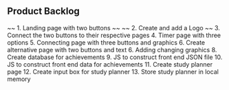 ## Product Backlog
~~ 1. Landing page with two buttons ~~
~~ 2. Create and add a Logo ~~
3. Connect the two buttons to their respective pages 
4. Timer page with three options
5. Connecting page with three buttons and graphics 
6. Create alternative page with two buttons and text
6. Adding changing graphics 
8. Create database for achievements
9. JS to construct front end JSON file
10. JS to construct front end data for achievements
11. Create study planner page
12. Create input box for study planner 
13. Store study planner in local memory 